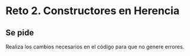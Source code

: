 # Reto 2. Constructores en Herencia

## Se pide
Realiza los cambios necesarios en el código para que no genere errores.


